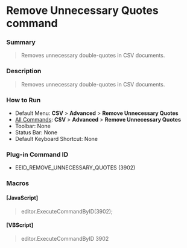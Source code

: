 # Remove Unnecessary Quotes command

### Summary

> Removes unnecessary double-quotes in CSV documents.

### Description

> Removes unnecessary double-quotes in CSV documents.

### How to Run

- Default Menu: **CSV** \> **Advanced** \> **Remove Unnecessary Quotes**
- [All Commands](../tools/all_commands): **CSV** \> **Advanced** \> **Remove Unnecessary Quotes**
- Toolbar: None
- Status Bar: None
- Default Keyboard Shortcut: None

### Plug-in Command ID

- EEID\_REMOVE\_UNNECESSARY\_QUOTES (3902)

### Macros

#### \[JavaScript\]

> editor.ExecuteCommandByID(3902);

#### \[VBScript\]

> editor.ExecuteCommandByID 3902